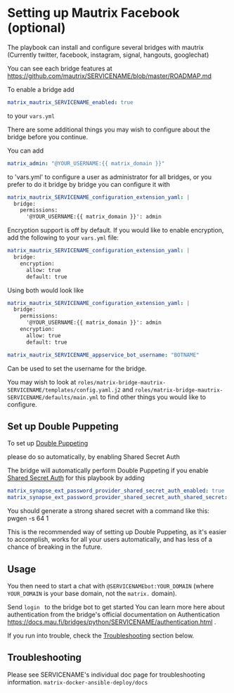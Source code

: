 # Setting up Mautrix Facebook (optional)

The playbook can install and configure several bridges with mautrix (Currently twitter, facebook, instagram, signal, hangouts, googlechat)


You can see each bridge features at https://github.com/mautrix/SERVICENAME/blob/master/ROADMAP.md

To enable a bridge add


```yaml
matrix_mautrix_SERVICENAME_enabled: true
```

to your `vars.yml`

There are some additional things you may wish to configure about the bridge before you continue.

You can add

```yaml
matrix_admin: "@YOUR_USERNAME:{{ matrix_domain }}"
```
to 'vars.yml' to configure a user as administrator for all bridges, or you prefer to do it bridge by bridge you can configure it with

```yaml
matrix_mautrix_SERVICENAME_configuration_extension_yaml: |
  bridge:
    permissions:
      '@YOUR_USERNAME:{{ matrix_domain }}': admin
```

Encryption support is off by default. If you would like to enable encryption, add the following to your `vars.yml` file:
```yaml
matrix_mautrix_SERVICENAME_configuration_extension_yaml: |
  bridge:
    encryption:
      allow: true
      default: true
```


Using both would look like

```yaml
matrix_mautrix_SERVICENAME_configuration_extension_yaml: |
  bridge:
    permissions:
      '@YOUR_USERNAME:{{ matrix_domain }}': admin
    encryption:
      allow: true
      default: true
```

```yaml
matrix_mautrix_SERVICENAME_appservice_bot_username: "BOTNAME"
```

Can be used to set the username for the bridge.


You may wish to look at `roles/matrix-bridge-mautrix-SERVICENAME/templates/config.yaml.j2` and `roles/matrix-bridge-mautrix-SERVICENAME/defaults/main.yml` to find other things you would like to configure.


## Set up Double Puppeting

To set up  [Double Puppeting](https://docs.mau.fi/bridges/general/double-puppeting.html)

please do so automatically, by enabling Shared Secret Auth

The bridge will automatically perform Double Puppeting if you enable [Shared Secret Auth](configuring-playbook-shared-secret-auth.md) for this playbook by adding

```yaml
matrix_synapse_ext_password_provider_shared_secret_auth_enabled: true
matrix_synapse_ext_password_provider_shared_secret_auth_shared_secret: YOUR_SHARED_SECRET_GOES_HERE
```

You should generate a strong shared secret with a command like this: pwgen -s 64 1

This is the recommended way of setting up Double Puppeting, as it's easier to accomplish, works for all your users automatically, and has less of a chance of breaking in the future.



## Usage

You then need to start a chat with `@SERVICENAMEbot:YOUR_DOMAIN` (where `YOUR_DOMAIN` is your base domain, not the `matrix.` domain). 

Send `login ` to the bridge bot to get started You can learn more here about authentication from the bridge's official documentation on Authentication https://docs.mau.fi/bridges/python/SERVICENAME/authentication.html  .

If you run into trouble, check the [Troubleshooting](#troubleshooting) section below.



## Troubleshooting

Please see SERVICENAME's individual doc page for troubleshooting information. `matrix-docker-ansible-deploy/docs`
